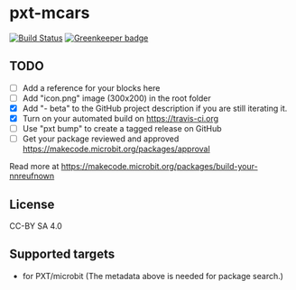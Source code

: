 # pxt-mcars

[![Build Status](https://travis-ci.org/kcomain/pxt-cars.svg?branch=master)](https://travis-ci.org/kcomain/pxt-cars) [![Greenkeeper badge](https://badges.greenkeeper.io/kcomain/pxt-cars.svg)](https://greenkeeper.io/)

## TODO

- [ ] Add a reference for your blocks here
- [ ] Add "icon.png" image (300x200) in the root folder
- [X] Add "- beta" to the GitHub project description if you are still iterating it.
- [X] Turn on your automated build on https://travis-ci.org
- [ ] Use "pxt bump" to create a tagged release on GitHub
- [ ] Get your package reviewed and approved https://makecode.microbit.org/packages/approval

Read more at https://makecode.microbit.org/packages/build-your-nnreufnown

## License

CC-BY SA 4.0

## Supported targets

* for PXT/microbit
(The metadata above is needed for package search.)

